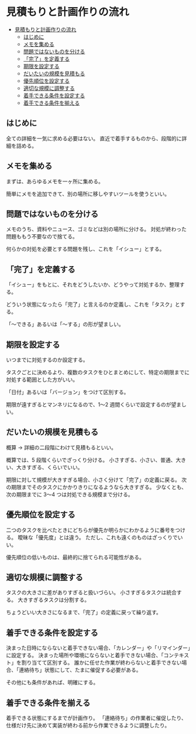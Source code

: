# 見積もりと計画作りの流れ

- [見積もりと計画作りの流れ](#見積もりと計画作りの流れ)
  - [はじめに](#はじめに)
  - [メモを集める](#メモを集める)
  - [問題ではないものを分ける](#問題ではないものを分ける)
  - [「完了」を定義する](#完了を定義する)
  - [期限を設定する](#期限を設定する)
  - [だいたいの規模を見積もる](#だいたいの規模を見積もる)
  - [優先順位を設定する](#優先順位を設定する)
  - [適切な規模に調整する](#適切な規模に調整する)
  - [着手できる条件を設定する](#着手できる条件を設定する)
  - [着手できる条件を揃える](#着手できる条件を揃える)

## はじめに

全ての詳細を一気に求める必要はない。
直近で着手するものから、段階的に詳細を詰める。

## メモを集める

まずは、あらゆるメモを一ヶ所に集める。

簡単にメモを追加できて、別の場所に移しやすいツールを使うといい。

## 問題ではないものを分ける

メモのうち、資料やニュース、ゴミなどは別の場所に分ける。
対処が終わった問題ももう不要なので捨てる。

何らかの対処を必要とする問題を残し、これを「イシュー」とする。

## 「完了」を定義する

「イシュー」をもとに、それをどうしたいか、どうやって対処するか、整理する。

どういう状態になったら「完了」と言えるのか定義し、これを「タスク」とする。

「〜できる」あるいは「〜する」の形が望ましい。

## 期限を設定する

いつまでに対処するのか設定する。

タスクごとに決めるより、複数のタスクをひとまとめにして、特定の期限までに対処する範囲とした方がいい。

「日付」あるいは「バージョン」をつけて区別する。

期限が遠すぎるとマンネリになるので、1〜2 週間くらいで設定するのが望ましい。

## だいたいの規模を見積もる

概算 → 詳細の二段階にわけて見積もるといい。

概算では、5 段階くらいでざっくり分ける。
小さすぎる、小さい、普通、大きい、大きすぎる、くらいでいい。

期限に対して規模が大きすぎる場合、小さく分けて「完了」の定義に戻る。
次の期限までそのタスクにかかりきりになるようなら大きすぎる。
少なくとも、次の期限までに 3〜4 つは対処できる規模まで分ける。

## 優先順位を設定する

二つのタスクを比べたときにどちらが優先か明らかにわかるように番号をつける。
曖昧な「優先度」とは違う。
ただし、これも遠くのものはざっくりでいい。

優先順位の低いものは、最終的に捨てられる可能性がある。

## 適切な規模に調整する

タスクの大きさに差がありすぎると扱いづらい。
小さすぎるタスクは統合する。
大きすぎるタスクは分割する。

ちょうどいい大きさになるまで、「完了」の定義に戻って繰り返す。

## 着手できる条件を設定する

決まった日時にならないと着手できない場合、「カレンダー」や「リマインダー」に設定する。
決まった場所や環境にならないと着手できない場合、「コンテキスト」を割り当てて区別する。
誰かに任せた作業が終わらないと着手できない場合、「連絡待ち」状態にして、たまに催促する必要がある。

その他にも条件があれば、明確にする。

## 着手できる条件を揃える

着手できる状態にするまでが計画作り。
「連絡待ち」の作業者に催促したり、仕様だけ先に決めて実装が終わる前から作業できるように調整したり。
